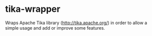 tika-wrapper
============

Wraps Apache Tika library (http://tika.apache.org/) in order to allow a simple usage and add or improve some features.
